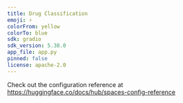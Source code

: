 ```yaml
---
title: Drug Classification
emoji: ⚡
colorFrom: yellow
colorTo: blue
sdk: gradio
sdk_version: 5.38.0
app_file: app.py
pinned: false
license: apache-2.0
---
```


Check out the configuration reference at https://huggingface.co/docs/hub/spaces-config-reference